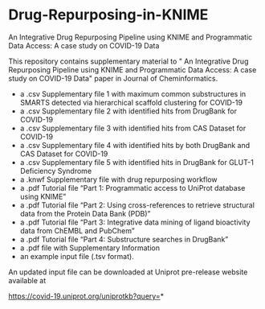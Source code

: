 # Drug-Repurposing-in-KNIME
An Integrative Drug Repurposing Pipeline using KNIME and Programmatic Data Access: A case study on COVID-19 Data

This repository contains supplementary material to "
An Integrative Drug Repurposing Pipeline using KNIME and Programmatic Data Access: A case study on COVID-19 Data" 
paper in Journal of Cheminformatics. 


- a .csv Supplementary file 1 with maximum common substructures in SMARTS detected via hierarchical scaffold clustering for COVID-19
- a .csv Supplementary file 2 with identified hits from DrugBank for COVID-19
- a .csv Supplementary file 3 with identified hits from CAS Dataset for COVID-19
- a .csv  Supplementary file 4 with identified hits by both DrugBank and CAS Dataset for COVID-19
- a .csv  Supplementary file 5 with identified hits in DrugBank for GLUT-1 Deficiency Syndrome
- a .knwf Supplementary file with drug repurposing workflow
- a .pdf Tutorial file “Part 1: Programmatic access to UniProt database using KNIME”
- a .pdf Tutorial file “Part 2: Using cross-references to retrieve structural data from the Protein Data Bank (PDB)”
- a .pdf Tutorial file “Part 3: Integrative data mining of ligand bioactivity data from ChEMBL and PubChem”
- a .pdf Tutorial file “Part 4: Substructure searches in DrugBank”
- a .pdf file with Supplementary Information
- an example input file (.tsv format). 

An updated input file can be downloaded at Uniprot pre-release website available at

https://covid-19.uniprot.org/uniprotkb?query=*



